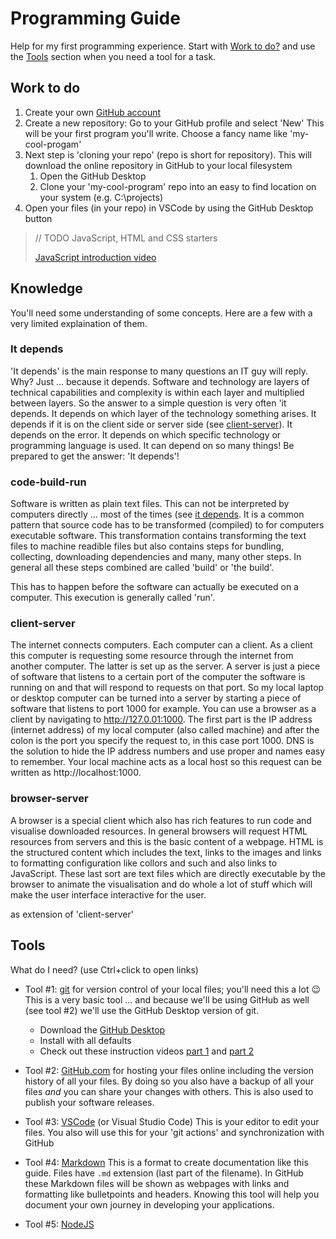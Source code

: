 # Programming Guide

Help for my first programming experience. Start with [Work to do?](#work-to-do) and use the [Tools](#tools) section when you need a tool for a task.

## Work to do

1. Create your own [GitHub account](https://github.com/login)
1. Create a new repository: Go to your GitHub profile and select 'New'
   This will be your first program you'll write. Choose a fancy name like 'my-cool-progam'
1. Next step is 'cloning your repo' (repo is short for repository). This will download the online repository in GitHub to your local filesystem
   1. Open the GitHub Desktop
   1. Clone your 'my-cool-program' repo into an easy to find location on your system (e.g. C:\projects)
1. Open your files (in your repo) in VSCode by using the GitHub Desktop button

> // TODO JavaScript, HTML and CSS starters
> 
> [JavaScript introduction video](https://youtu.be/W6NZfCO5SIk)

## Knowledge

You'll need some understanding of some concepts. Here are a few with a very limited explaination of them.

### It depends

'It depends' is the main response to many questions an IT guy will reply. Why? Just ... because it depends.
Software and technology are layers of technical capabilities and complexity is within each layer and multiplied between layers.
So the answer to a simple question is very often 'it depends.
It depends on which layer of the technology something arises.
It depends if it is on the client side or server side (see [client-server](#client-server)).
It depends on the error.
It depends on which specific technology or programming language is used.
It can depend on so many things!
Be prepared to get the answer: 'It depends'!

### code-build-run

Software is written as plain text files.
This can not be interpreted by computers directly ... most of the times (see [it depends](#it-depends).
It is a common pattern that source code has to be transformed (compiled) to for computers executable software.
This transformation contains transforming the text files to machine readible files but also contains steps for bundling, collecting, downloading dependencies and many, many other steps.
In general all these steps combined are called 'build' or 'the build'.

This has to happen before the software can actually be executed on a computer. This execution is generally called 'run'.

### client-server

The internet connects computers.
Each computer can a client.
As a client this computer is requesting some resource through the internet from another computer.
The latter is set up as the server.
A server is just a piece of software that listens to a certain port of the computer the software is running on and that will respond to requests on that port.
So my local laptop or desktop computer can be turned into a server by starting a piece of software that listens to port 1000 for example.
You can use a browser as a client by navigating to http://127.0.01:1000.
The first part is the IP address (internet address) of my local computer (also called machine) and after the colon is the port you specify the request to, in this case port 1000.
DNS is the solution to hide the IP address numbers and use proper and names easy to remember.
Your local machine acts as a local host so this request can be written as http://localhost:1000.

### browser-server

A browser is a special client which also has rich features to run code and visualise downloaded resources.
In general browsers will request HTML resources from servers and this is the basic content of a webpage.
HTML is the structured content which includes the text, links to the images and links to formatting configuration like collors and such and also links to JavaScript.
These last sort are text files which are directly executable by the browser to animate the visualisation and do whole a lot of stuff which will make the user interface interactive for the user.

as extension of 'client-server'

## Tools

What do I need? (use Ctrl+click to open links)

- Tool #1: [git](https://git-scm.com/) for version control of your local files; you'll need this a lot :wink:
  This is a very basic tool ... and because we'll be using GitHub as well (see tool #2) we'll use the GitHub Desktop version of git.
  - Download the [GitHub Desktop](https://desktop.github.com/)
  - Install with all defaults
  - Check out these instruction videos [part 1](https://youtu.be/9GKpbI1siow) and [part 2](https://youtu.be/n-p1RUmdl9M)

- Tool #2: [GitHub.com](https://github.com/) for hosting your files online including the version history of all your files. By doing so you also have a backup of all your files _and_ you can share your changes with others. This is also used to publish your software releases.

- Tool #3: [VSCode](https://code.visualstudio.com/) (or Visual Studio Code)
  This is your editor to edit your files. You also will use this for your 'git actions' and synchronization with GitHub

- Tool #4: [Markdown](https://docs.github.com/en/get-started/writing-on-github/getting-started-with-writing-and-formatting-on-github/basic-writing-and-formatting-syntax)
  This is a format to create documentation like this guide. Files have `.md` extension (last part of the filename). In GitHub these Markdown files will be shown as webpages with links and formatting like bulletpoints and headers. Knowing this tool will help you document your own journey in developing your applications.

- Tool #5: [NodeJS](https://nodejs.org/en/)
